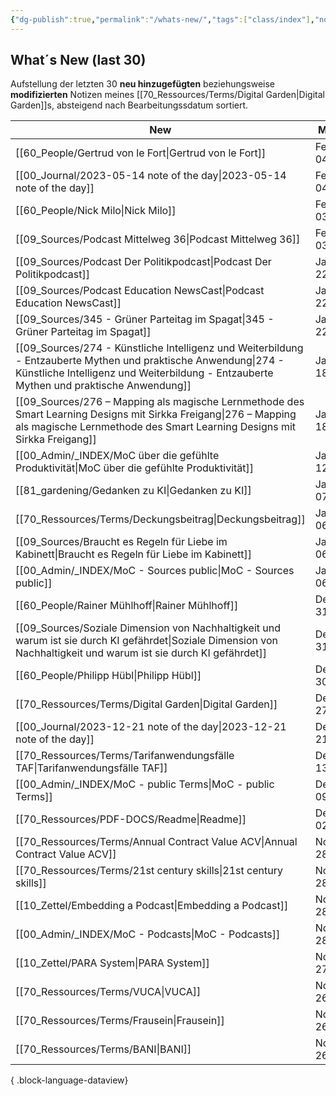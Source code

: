```yaml
---
{"dg-publish":true,"permalink":"/whats-new/","tags":["class/index"],"noteIcon":""}
---
```


## What´s New (last 30)
Aufstellung der letzten 30 **neu hinzugefügten** beziehungsweise **modifizierten** Notizen meines [[70_Ressources/Terms/Digital Garden\|Digital Garden]]s, absteigend nach Bearbeitungssdatum sortiert. 



| New                                                                                                                                                                                                          | Modified          | Ort                    |
| ------------------------------------------------------------------------------------------------------------------------------------------------------------------------------------------------------------ | ----------------- | ---------------------- |
| [[60_People/Gertrud von le Fort\|Gertrud von le Fort]]                                                                                                                                                    | February 04, 2024 | 60_People              |
| [[00_Journal/2023-05-14 note of the day\|2023-05-14 note of the day]]                                                                                                                                     | February 04, 2024 | 00_Journal             |
| [[60_People/Nick Milo\|Nick Milo]]                                                                                                                                                                        | February 03, 2024 | 60_People              |
| [[09_Sources/Podcast Mittelweg 36\|Podcast Mittelweg 36]]                                                                                                                                                 | February 03, 2024 | 09_Sources             |
| [[09_Sources/Podcast Der Politikpodcast\|Podcast Der Politikpodcast]]                                                                                                                                     | January 22, 2024  | 09_Sources             |
| [[09_Sources/Podcast Education NewsCast\|Podcast Education NewsCast]]                                                                                                                                     | January 22, 2024  | 09_Sources             |
| [[09_Sources/345 - Grüner Parteitag im Spagat\|345 - Grüner Parteitag im Spagat]]                                                                                                                         | January 22, 2024  | 09_Sources             |
| [[09_Sources/274 - Künstliche Intelligenz und Weiterbildung - Entzauberte Mythen und praktische Anwendung\|274 - Künstliche Intelligenz und Weiterbildung - Entzauberte Mythen und praktische Anwendung]] | January 18, 2024  | 09_Sources             |
| [[09_Sources/276 – Mapping als magische Lernmethode des Smart Learning Designs mit Sirkka Freigang\|276 – Mapping als magische Lernmethode des Smart Learning Designs mit Sirkka Freigang]]               | January 18, 2024  | 09_Sources             |
| [[00_Admin/_INDEX/MoC über die gefühlte Produktivität\|MoC über die gefühlte Produktivität]]                                                                                                              | January 12, 2024  | 00_Admin/_INDEX        |
| [[81_gardening/Gedanken zu KI\|Gedanken zu KI]]                                                                                                                                                           | January 07, 2024  | 81_gardening           |
| [[70_Ressources/Terms/Deckungsbeitrag\|Deckungsbeitrag]]                                                                                                                                                  | January 06, 2024  | 70_Ressources/Terms    |
| [[09_Sources/Braucht es Regeln für Liebe im Kabinett\|Braucht es Regeln für Liebe im Kabinett]]                                                                                                           | January 06, 2024  | 09_Sources             |
| [[00_Admin/_INDEX/MoC - Sources public\|MoC - Sources public]]                                                                                                                                            | January 06, 2024  | 00_Admin/_INDEX        |
| [[60_People/Rainer Mühlhoff\|Rainer Mühlhoff]]                                                                                                                                                            | December 31, 2023 | 60_People              |
| [[09_Sources/Soziale Dimension von Nachhaltigkeit und warum ist sie durch KI gefährdet\|Soziale Dimension von Nachhaltigkeit und warum ist sie durch KI gefährdet]]                                       | December 31, 2023 | 09_Sources             |
| [[60_People/Philipp Hübl\|Philipp Hübl]]                                                                                                                                                                  | December 30, 2023 | 60_People              |
| [[70_Ressources/Terms/Digital Garden\|Digital Garden]]                                                                                                                                                    | December 27, 2023 | 70_Ressources/Terms    |
| [[00_Journal/2023-12-21 note of the day\|2023-12-21 note of the day]]                                                                                                                                     | December 21, 2023 | 00_Journal             |
| [[70_Ressources/Terms/Tarifanwendungsfälle TAF\|Tarifanwendungsfälle TAF]]                                                                                                                                | December 13, 2023 | 70_Ressources/Terms    |
| [[00_Admin/_INDEX/MoC - public Terms\|MoC - public Terms]]                                                                                                                                                | December 09, 2023 | 00_Admin/_INDEX        |
| [[70_Ressources/PDF-DOCS/Readme\|Readme]]                                                                                                                                                                 | December 02, 2023 | 70_Ressources/PDF-DOCS |
| [[70_Ressources/Terms/Annual Contract Value ACV\|Annual Contract Value ACV]]                                                                                                                              | November 28, 2023 | 70_Ressources/Terms    |
| [[70_Ressources/Terms/21st century skills\|21st century skills]]                                                                                                                                          | November 28, 2023 | 70_Ressources/Terms    |
| [[10_Zettel/Embedding a Podcast\|Embedding a Podcast]]                                                                                                                                                    | November 28, 2023 | 10_Zettel              |
| [[00_Admin/_INDEX/MoC - Podcasts\|MoC - Podcasts]]                                                                                                                                                        | November 28, 2023 | 00_Admin/_INDEX        |
| [[10_Zettel/PARA System\|PARA System]]                                                                                                                                                                    | November 27, 2023 | 10_Zettel              |
| [[70_Ressources/Terms/VUCA\|VUCA]]                                                                                                                                                                        | November 26, 2023 | 70_Ressources/Terms    |
| [[70_Ressources/Terms/Frausein\|Frausein]]                                                                                                                                                                | November 26, 2023 | 70_Ressources/Terms    |
| [[70_Ressources/Terms/BANI\|BANI]]                                                                                                                                                                        | November 26, 2023 | 70_Ressources/Terms    |

{ .block-language-dataview}


